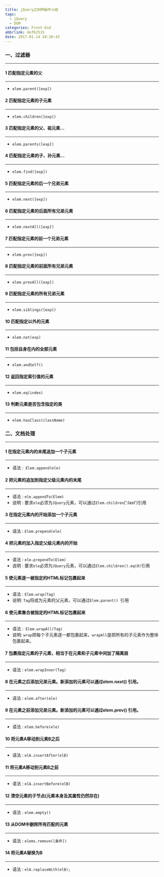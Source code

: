 ```yaml
---
title: jQuery之DOM操作小结
tags:
  - jQuery
  - DOM
categories: Front-End
abbrlink: def62515
date: 2017-01-14 10:20:43
---
```


### 一、过滤器
---


#### 1 匹配指定元素的父						
---

- `elem.parent([exp])`

#### 2 匹配指定元素的子元素				
---
<!--more-->
- `elem.children([exp])`

#### 3 匹配指定元素的父、祖元素... 		
---

- `elem.parents([exp])`

#### 4 匹配指定元素的子、孙元素...		
---

- `elem.find([exp])`

#### 5 匹配指定元素的后一个兄弟元素	
---

- `elem.next([exp])`

#### 6 匹配指定元素的后面所有兄弟元素	
---

- `elem.nextAll([exp])`

#### 7 匹配指定元素的前一个兄弟元素	
---

- `elem.prev([exp])`

#### 8 匹配指定元素的前面所有兄弟元素	
---

- `elem.prevAll([exp])`

#### 9 匹配指定元素的所有兄弟元素		
---

- `elem.siblings([exp])`

#### 10 匹配指定以外的元素				
---

- `elem.not(exp)`

#### 11 包括自身在内的全部元素			
---

- `elem.andSelf()`

#### 12 返回指定索引值的元素				
---

- `elem.eq(index)`

#### 13 判断元素是否包含指定的类	
---

- `elem.hasClass(className)`


### 二、文档处理
---


#### 1 在指定元素内的未尾追加一个子元素
---

- 语法 :` Elem.append(ele)`

#### 2 把元素的追加到指定父级元素内的末尾
---

- 语法 : `ele.appendTo(Elem)`
- 说明 : 要求`ele`必须为`JQuery`元素，可以通过`Elem.children`(':last')引用

#### 3 在指定元素内的开始添加一个子元素
---

- 语法 : `Elem.prepend(ele)`

#### 4 把元素的加入指定父级元素内的开始
---

- 语法 : `ele.prependTo(Elem)`
- 说明 : 要求`ele`必须为`JQuery`元素，可以通过`Elem.children().eq(0)`引用

#### 5 使元素逐一被指定的HTML标记包裹起来
---

- 语法 : `Elem.wrap(Tag)`
- 说明: `Tag`将成为元素的父元素，可以通过`Elem.parent() `引用

#### 6 使元素集合被指定的HTML标记包裹起来
---

- 语法 :` Elem.wrapAll(Tag)`
- 说明:
`wrap`把每个子元素逐一都包裹起来，`wrapAll`是把所有的子元素作为整体包裹起来。

#### 7 包裹指定元素的子元素，相当于在元素和子元素中间加了隔离层
---

- 语法 : `elem.wrapInner(Tag)`

#### 8 在元素之后添加兄弟元素。新添加的元素可以通过elem.next() 引用。
---

- 语法 : `elem.after(ele)`

#### 9 在元素之前添加兄弟元素。新添加的元素可以通过elem.prev() 引用。
---

- 语法 : `elem.before(ele)`

#### 10 将元素A移动到元素B之后
---

- 语法 : `elA.insertAfter(elB)`

#### 11 将元素A移动到元素B之前
---

- 语法 : `elA.insertBefore(elB)`

#### 12 清空元素的子节点(元素本身及其属性仍然存在)
---

- 语法 : `elem.empty()`

#### 13 从DOM中删除所有匹配的元素
---

- 语法 : `elems.remove([条件])`

#### 14 将元素A替换为B
---

- 语法 : `elA.replaceWith(elB);`	


